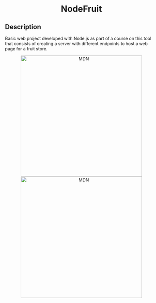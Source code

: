 <h1 align="center"> NodeFruit </h1>

<h2> Description </h2>
<p>Basic web project developed with Node.js as part of a course on this tool that consists of creating a server with different endpoints to host a web page for a fruit store.</p>

<p align="center">
  <img src="https://user-images.githubusercontent.com/30556710/224397875-3ee6a099-8e96-4759-bd93-aa964b7a7518.png" alt="MDN" width="auto" height="400">

  <img src="https://user-images.githubusercontent.com/30556710/224398016-c8f73de4-e50b-4b3f-a6f9-d00994d4f4cc.png" alt="MDN" width="auto" height="400">
</p>
  
